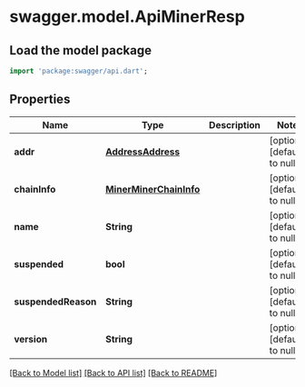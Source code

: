 # swagger.model.ApiMinerResp

## Load the model package
```dart
import 'package:swagger/api.dart';
```

## Properties
Name | Type | Description | Notes
------------ | ------------- | ------------- | -------------
**addr** | [**AddressAddress**](AddressAddress.md) |  | [optional] [default to null]
**chainInfo** | [**MinerMinerChainInfo**](MinerMinerChainInfo.md) |  | [optional] [default to null]
**name** | **String** |  | [optional] [default to null]
**suspended** | **bool** |  | [optional] [default to null]
**suspendedReason** | **String** |  | [optional] [default to null]
**version** | **String** |  | [optional] [default to null]

[[Back to Model list]](../README.md#documentation-for-models) [[Back to API list]](../README.md#documentation-for-api-endpoints) [[Back to README]](../README.md)

